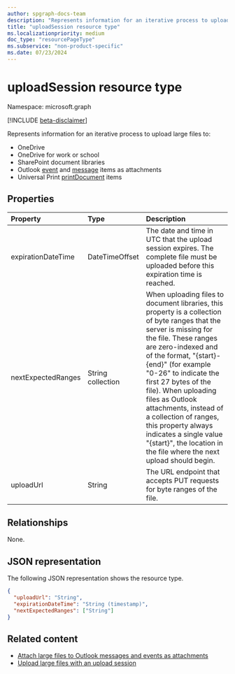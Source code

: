 ```yaml
---
author: spgraph-docs-team
description: "Represents information for an iterative process to upload large files to OneDrive, OneDrive for work or school, or SharePoint document libraries, or as file attachments to Outlook event and message objects."
title: "uploadSession resource type"
ms.localizationpriority: medium
doc_type: "resourcePageType"
ms.subservice: "non-product-specific"
ms.date: 07/23/2024
---
```

# uploadSession resource type

Namespace: microsoft.graph

[!INCLUDE [beta-disclaimer](../../includes/beta-disclaimer.md)]

Represents information for an iterative process to upload large files to:

- OneDrive
- OneDrive for work or school
- SharePoint document libraries
- Outlook [event](event.md) and [message](message.md) items as attachments
- Universal Print [printDocument](printdocument.md) items

## Properties


| Property         | Type              |Description
|:-------------------|:------------------|:------------------------------------
| expirationDateTime | DateTimeOffset    | The date and time in UTC that the upload session expires. The complete file must be uploaded before this expiration time is reached.
| nextExpectedRanges | String collection | When uploading files to document libraries, this property is a collection of byte ranges that the server is missing for the file. These ranges are zero-indexed and of the format, "{start}-{end}" (for example "0-26" to indicate the first 27 bytes of the file). When uploading files as Outlook attachments, instead of a collection of ranges, this property always indicates a single value "{start}", the location in the file where the next upload should begin.
| uploadUrl          | String            | The URL endpoint that accepts PUT requests for byte ranges of the file.

## Relationships

None.

## JSON representation

The following JSON representation shows the resource type.

<!-- {
  "blockType": "resource",
  "optionalProperties": [ "uploadUrl", "nextExpectedRanges" ],
  "@odata.type": "microsoft.graph.uploadSession",
  "baseType": null
}-->

```json
{
  "uploadUrl": "String",
  "expirationDateTime": "String (timestamp)",
  "nextExpectedRanges": ["String"]
}
```

## Related content

- [Attach large files to Outlook messages and events as attachments ](/graph/outlook-large-attachments)
- [Upload large files with an upload session](../api/driveitem-createuploadsession.md)

<!-- uuid: 8fcb5dbc-d5aa-4681-8e31-b001d5168d79
2015-10-25 14:57:30 UTC -->
<!--
{
  "type": "#page.annotation",
  "description": "UploadSession is used to provide information about large file uploads.",
  "section": "documentation",
  "tocPath": "Resources/UploadSession",
  "suppressions": []
}
-->


